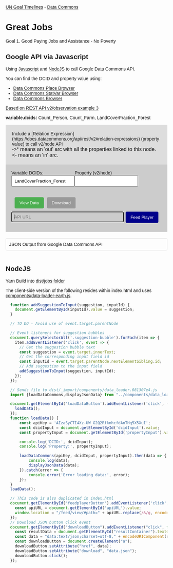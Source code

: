 [UN Goal Timelines](../../) - [Data Commons](../)

# Great Jobs
Goal 1. Good Paying Jobs and Assistance - No Poverty

## Google API via Javascript

Using [Javascript](../../docs/jobs/) and [NodeJS](../../dist/jobs/) to call Google Data Commons API.

You can find the DCID and property value using:

- [Data Commons Place Browser](https://datacommons.org/place)
- [Data Commons StatVar Browser](https://datacommons.org/tools/statvar)
- [Data Commons Browser](https://datacommons.org/browser/)

[Based on REST API v2/observation example 3](https://docs.datacommons.org/api/rest/v2/observation)

<!--
DCID Examples: geoId/13, PowerPlant, Count\_Jobs\_EconomicDevelopmentAdministration\_JobsCreated
-->
**variable.dcids:** Count\_Person, Count\_Farm, LandCoverFraction\_Forest

<style>
body {
  font-family: 'Arial', sans-serif;
  margin: 20px;
  padding: 20px;
}

button {
  background-color: #4CAF50;
  color: white;
  padding: 10px 15px;
  margin: 10px 0;
  border: none;
  border-radius: 4px;
  cursor: pointer;
}

label {
  display: block;
  margin: 10px 0;
}

input {
  padding: 8px;
  width: 100%;
  box-sizing: border-box;
  margin-bottom: 10px;
}

#resultContainer {
  margin-top: 20px;
  padding: 10px;
  border: 1px solid #ddd;
  border-radius: 4px;
}

.suggestion-container {
  margin-top: 5px;
}

.suggestion-bubble {
  display: inline-block;
  padding: 5px 10px;
  margin-right: 5px;
  cursor: pointer;
  border-radius: 4px;
  border: 1px solid white; /* Changed border color to white */
}

.suggestion-bubble:hover {
  background-color: yellow;
}
.bottomInput {
  background-color: #ccc;
  padding: 18px;
  /*
  position: fixed;
  right: 0;
  top: 0;
  */
}
</style>

<div style="background-color: #ddd; padding:20px">
Include a [Relation Expression](https://docs.datacommons.org/api/rest/v2#relation-expressions) (property value) to call v2/node API<br>
<span style="font-size:16px;font-family: var(--monospace);">
->* means an 'out' arc with all the properties linked to this node.<br>
<- means an 'in' arc.
</span>
</div>

<div class="bottomInput">

<!-- Hid these until javascript modified -->
<!--
<div>
  <label for="dcidInput">Enter DCID:</label>
  <div class="suggestion-container" id="dcidSuggestions">
    <span class="suggestion-bubble">geoId/06</span>
    <span class="suggestion-bubble">Count_Jobs_EconomicDevelopmentAdministration_JobsCreated</span>
    <span class="suggestion-bubble">geoId/13</span>
   
  </div>
  
</div>

<div>
  <label for="propertyInput">Enter Property:</label>
  <div class="suggestion-container" id="propertySuggestions">
    <span class="suggestion-bubble"><-</span>
    <span class="suggestion-bubble">-></span>
    <span class="suggestion-bubble">->*</span>
    <span class="suggestion-bubble">->[nearbyPlaces,landArea]</span>
  </div>
  
</div>
-->

<div style="float:left">
Variable DCIDs:<br>
<input type="text" id="dcidInput" placeholder="e.g., geoId/13" value="LandCoverFraction_Forest">
</div>

<div style="float:left;"><!-- show when not timeline which used v2/observation API -->
Property (v2/node)<br>
<input type="text" id="propertyInput" style="font-family: var(--monospace);" placeholder="" value="">
</div>

<div style="float:left; padding-left:10px; padding-top:13px">
<button id="loadDataButton" style="float:left;margin-right:10px">View Data</button>
<button id="downloadButton" style="float:left;background-color:#999;">Download</button>
</div>

<div style="clear:both;"></div>
<button id="feedplayerButton" style="float:right;margin-right:10px;background-color:darkblue;margin-top:0px">Feed Player</button>
<div style="overflow:auto;padding-right:6px">
<input type="text" id="apiURL" class="textInput" style="width:100%;max-width:1000px;color:#555;background-color:rgba(0, 0, 0, 0);border:1px solid #fff;" placeholder="API URL" value="" autofocus onfocus="this.select()">
</div>

<div style="clear:both"></div>

</div>


<div id="resultContainer" style="max-height:400px;overflow-y:scroll;">JSON Output from Google Data Commons API</div>
<br>

<!--
### API Examples

**To find the properties related to `geoId/06`**  
Display a list of properties using the symbol `->`.

    DCID: geoId/06
    Property: ->


**To display all the properties of JobsCreated**  
Display all values of its properties using `->*` to indicate all records.

    DCID: Count_Jobs_EconomicDevelopmentAdministration_JobsCreated
    Property: ->*


**To display `nearbyPlaces` and `landArea` of Georgia**  
Pass a list in the properties column.

    DCID: geoID/13
    Property: ->[nearbyPlaces, landArea]
-->

## NodeJS

Yarn Build into [dist/jobs folder](../../dist/jobs/)

The client-side version of the following resides within index.html and uses  
[components/data-loader-earth.js](../../docs/components/data-loader-earth.js).

<!--
The following is only functional when built into the "dist" repo. [View built version](../../dist/jobs/).
-->

```js
  function addSuggestionToInput(suggestion, inputId) {
    document.getElementById(inputId).value = suggestion;
  }

  // TO DO - Avoid use of event.target.parentNode

  // Event listeners for suggestion bubbles
  document.querySelectorAll('.suggestion-bubble').forEach(item => {
    item.addEventListener('click', event => {
      // Get the suggestion bubble text
      const suggestion = event.target.innerText;
      // Get the corresponding input field id
      const inputId = event.target.parentNode.nextElementSibling.id;
      // Add suggestion to the input field
      addSuggestionToInput(suggestion, inputId);
    });
  });

  // Sends file to dist/_import/components/data_loader.081307e4.js
  import {loadDataCommons,displayJsonData} from "../components/data_loader.js";

  document.getElementById('loadDataButton').addEventListener('click', () => {
    loadData();
  });
  function loadData() {
      const apiKey = 'AIzaSyCTI4Xz-UW_G2Q2RfknhcfdAnTHq5X5XuI';
      const dcidInput = document.getElementById('dcidInput').value;
      const propertyInput = document.getElementById('propertyInput').value;

      console.log('DCID:', dcidInput);
      console.log('Property:', propertyInput);

      loadDataCommons(apiKey, dcidInput, propertyInput).then(data => {
          console.log(data);
          displayJsonData(data);
      }).catch(error => {
          console.error('Error loading data:', error);
      });
  }
  loadData();

  // This code is also duplicated in index.html
  document.getElementById('feedplayerButton').addEventListener('click', () => {
    const apiURL = document.getElementById('apiURL').value;
    window.location = "/feed/view/#path=" + apiURL.replace(/&/g, encodeURIComponent("&"));
  });
  // Download JSON button click event
  document.getElementById("downloadButton").addEventListener("click", function() {
    const resultData = document.getElementById("resultContainer").textContent;
    const data = "data:text/json;charset=utf-8," + encodeURIComponent(resultData);
    const downloadButton = document.createElement("a");
    downloadButton.setAttribute("href", data);
    downloadButton.setAttribute("download", "data.json");
    downloadButton.click();
  });
```
